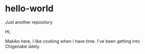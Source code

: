 # hello-world
Just another repository

Hi,

Makiko here,  I like cooking when i have time.
I've been getting into Chigenabe lately.
